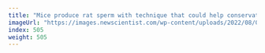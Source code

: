 ```yaml
---
title: "Mice produce rat sperm with technique that could help conservation"
imageUrl: "https://images.newscientist.com/wp-content/uploads/2022/08/03142533/SEI_117716588.jpg?width=600"
index: 505
weight: 505
---
```


